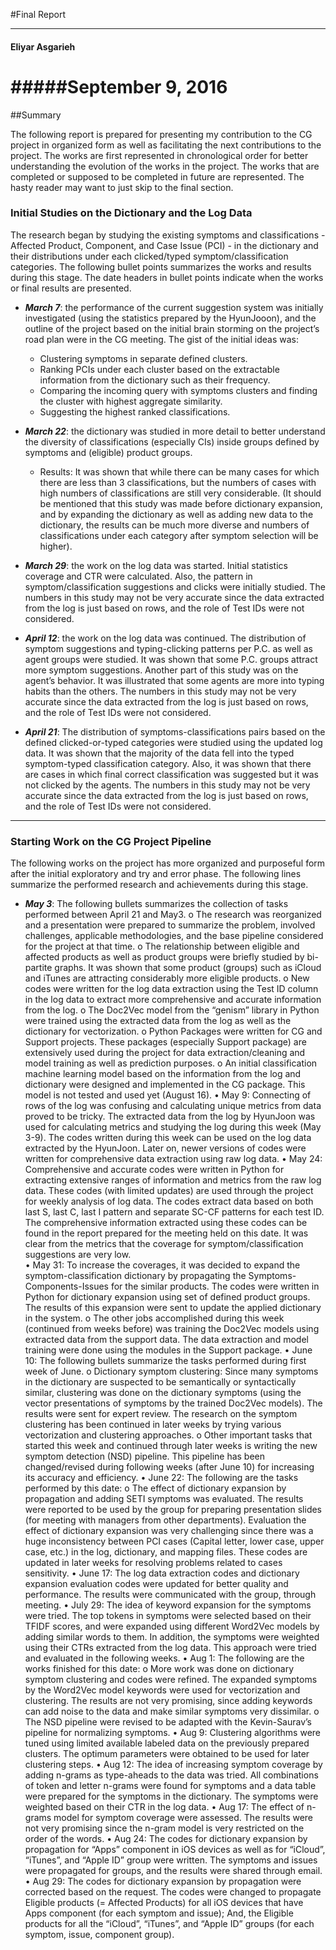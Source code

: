 
#Final Report

***

#### Eliyar Asgarieh 
#####September 9, 2016
=======================================


##Summary

The following report is prepared for presenting my contribution to the CG project in organized form as well as facilitating the next contributions to the project. The works are first represented in chronological order for better understanding the evolution of the works in the project. The works that are completed or supposed to be completed in future are represented. The hasty reader may want to just skip to the final section.

### **Initial Studies on the Dictionary and the Log Data**

The research began by studying the existing symptoms and classifications - Affected Product, Component, and Case Issue (PCI) - in the dictionary and their distributions under each clicked/typed symptom/classification categories. The following bullet points summarizes the works and results during this stage. The date headers in bullet points indicate when the works or final results are presented. 

* **_March 7_**: the performance of the current suggestion system was initially investigated (using the statistics prepared by the HyunJooon), and the outline of the project based on the initial brain storming on the project’s road plan were in the CG meeting. The gist of the initial ideas was:
    - Clustering symptoms in separate defined clusters.
    - Ranking PCIs under each cluster based on the extractable information from the dictionary such as their frequency.
    - Comparing the incoming query with symptoms clusters and finding the cluster with highest aggregate similarity.
    - Suggesting the highest ranked classifications.

* **_March 22_**: the dictionary was studied in more detail to better understand the diversity of classifications (especially CIs) inside groups defined by symptoms and (eligible) product groups. 
    - Results: It was shown that while there can be many cases for which there are less than 3 classifications, but the numbers of cases with high numbers of classifications are still very considerable. (It should be mentioned that this study was made before dictionary expansion, and by expanding the dictionary as well as adding new data to the dictionary, the results can be much more diverse and numbers of classifications under each category after symptom selection will be higher).
        
* **_March 29_**: the work on the log data was started. Initial statistics coverage and CTR were calculated. Also, the pattern in symptom/classification suggestions and clicks were initially studied. The numbers in this study may not be very accurate since the data extracted from the log is just based on rows, and the role of Test IDs were not considered.
	
* **_April 12_**: the work on the log data was continued. The distribution of symptom suggestions and typing-clicking patterns per P.C. as well as agent groups were studied. It was shown that some P.C. groups attract more symptom suggestions. Another part of this study was on the agent’s behavior. It was illustrated that some agents are more into typing habits than the others. The numbers in this study may not be very accurate since the data extracted from the log is just based on rows, and the role of Test IDs were not considered.

* **_April 21_**: The distribution of symptoms-classifications pairs based on the defined clicked-or-typed categories were studied using the updated log data. It was shown that the majority of the data fell into the typed symptom-typed classification category. Also, it was shown that there are cases in which final correct classification was suggested but it was not clicked by the agents. The numbers in this study may not be very accurate since the data extracted from the log is just based on rows, and the role of Test IDs were not considered.

***
### Starting Work on the CG Project Pipeline
The following works on the project has more organized and purposeful form after the initial exploratory and try and error phase. The following lines summarize the performed research and achievements during this stage. 

* **_May 3_**: The following bullets summarizes the collection of tasks performed between April 21 and May3. 
o	The research was reorganized and a presentation were prepared to summarize the problem, involved challenges, applicable methodologies, and the base pipeline considered for the project at that time. 
o	The relationship between eligible and affected products as well as product groups were briefly studied by bi-partite graphs. It was shown that some product (groups) such as iCloud and iTunes are attracting considerably more eligible products. 
o	New codes were written for the log data extraction using the Test ID column in the log data to extract more comprehensive and accurate information from the log.
o	The Doc2Vec model from the “genism” library in Python were trained using the extracted data from the log as well as the dictionary for vectorization.
o	Python Packages were written for CG and Support projects. These packages (especially Support package) are extensively used during the project for data extraction/cleaning and model training as well as prediction purposes. 
o	An initial classification machine learning model based on the information from the log and dictionary were designed and implemented in the CG package. This model is not tested and used yet (August 16). 
•	May 9: Connecting of rows of the log was confusing and calculating unique metrics from data proved to be tricky. The extracted data from the log by HyunJoon was used for calculating metrics and studying the log during this week (May 3-9). The codes written during this week can be used on the log data extracted by the HyunJoon. Later on, newer versions of codes were written for comprehensive data extraction using raw log data. 
•	May 24: Comprehensive and accurate codes were written in Python for extracting extensive ranges of information and metrics from the raw log data. These codes (with limited updates) are used through the project for weekly analysis of log data. The codes extract data based on both last S, last C, last I pattern and separate SC-CF patterns for each test ID. The comprehensive information extracted using these codes can be found in the report prepared for the meeting held on this date. It was clear from the metrics that the coverage for symptom/classification suggestions are very low.    
•	May 31: To increase the coverages, it was decided to expand the symptom-classification dictionary by propagating the Symptoms-Components-Issues for the similar products. The codes were written in Python for dictionary expansion using set of defined product groups.  The results of this expansion were sent to update the applied dictionary in the system. 
o	The other jobs accomplished during this week (continued from weeks before) was training the Doc2Vec models using extracted data from the support data. The data extraction and model training were done using the modules in the Support package. 
•	June 10: The following bullets summarize the tasks performed during first week of June.
o	Dictionary symptom clustering: Since many symptoms in the dictionary are suspected to be semantically or syntactically similar, clustering was done on the dictionary symptoms (using the vector presentations of symptoms by the trained Doc2Vec models). The results were sent for expert review. The research on the symptom clustering has been continued in later weeks by trying various vectorization and clustering approaches. 
o	Other important tasks that started this week and continued through later weeks is writing the new symptom detection (NSD) pipeline. This pipeline has been changed/revised during following weeks (after June 10) for increasing its accuracy and efficiency. 
•	June 22: The following are the tasks performed by this date:
o	The effect of dictionary expansion by propagation and adding SETI symptoms was evaluated. The results were reported to be used by the group for preparing presentation slides (for meeting with managers from other departments). Evaluation the effect of dictionary expansion was very challenging since there was a huge inconsistency between PCI cases (Capital letter, lower case, upper case, etc.) in the log, dictionary, and mapping files. These codes are updated in later weeks for resolving problems related to cases sensitivity. 
•	June 17: The log data extraction codes and dictionary expansion evaluation codes were updated for better quality and performance. The results were communicated with the group, through meeting. 
•	July 29: The idea of keyword expansion for the symptoms were tried. The top tokens in symptoms were selected based on their TFIDF scores, and were expanded using different Word2Vec models by adding similar words to them. In addition, the symptoms were weighted using their CTRs extracted from the log data. This approach were tried and evaluated in the following weeks. 
•	Aug 1: The following are the works finished for this date:
o	More work was done on dictionary symptom clustering and codes were refined. The expanded symptoms by the Word2Vec model keywords were used for vectorization and clustering. The results are not very promising, since adding keywords can add noise to the data and make similar symptoms very dissimilar. 
o	The NSD pipeline were revised to be adapted with the Kevin-Saurav’s pipeline for normalizing symptoms.
•	Aug 9: Clustering algorithms were tuned using limited available labeled data on the previously prepared clusters. The optimum parameters were obtained to be used for later clustering steps. 
•	Aug 12: The idea of increasing symptom coverage by adding n-grams as type-aheads to the data was tried. All combinations of token and letter n-grams were found for symptoms and a data table were prepared for the symptoms in the dictionary. The symptoms were weighted based on their CTR in the log data.
•	Aug 17: The effect of n-grams model for symptom coverage were assessed. The results were not very promising since the n-gram model is very restricted on the order of the words. 
•	Aug 24: The codes for dictionary expansion by propagation for “Apps” component in iOS devices as well as for “iCloud”, “iTunes”, and “Apple ID” group were written. The symptoms and issues were propagated for groups, and the results were shared through email.
•	Aug 29: The codes for dictionary expansion by propagation were corrected based on the request. The codes were changed to propagate Eligible products (= Affected Products) for all iOS devices that have Apps component (for each symptom and issue); And, the Eligible products for all the “iCloud”, “iTunes”, and “Apple ID” groups (for each symptom, issue, component group).

